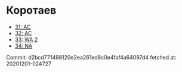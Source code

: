 # Коротаев
- [31: AC](31.md)
- [32: AC](32.md)
- [33: WA 2](33.md)
- [34: NA](34.md)

Commit: d2bcd771498120e2ea261ed8c0e4faf4a64097d4
 fetched at: 20201201-024727
